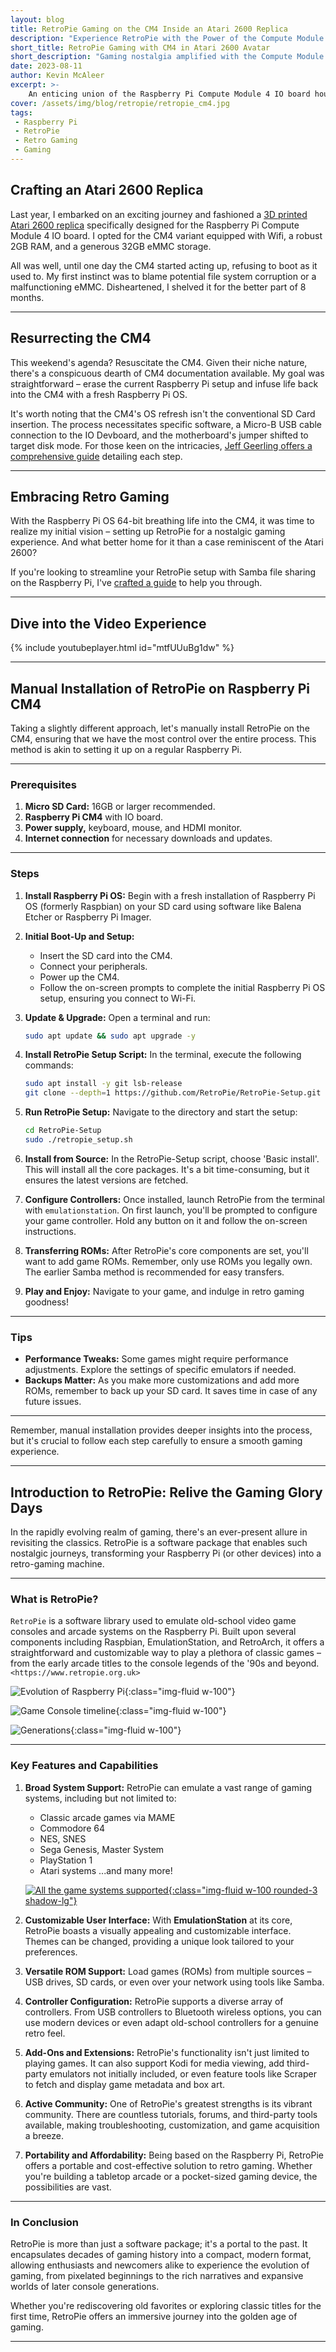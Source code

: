 ```yaml
---
layout: blog
title: RetroPie Gaming on the CM4 Inside an Atari 2600 Replica
description: "Experience RetroPie with the Power of the Compute Module 4 IO Devboard"
short_title: RetroPie Gaming with CM4 in Atari 2600 Avatar
short_description: "Gaming nostalgia amplified with the Compute Module 4 IO Devboard"
date: 2023-08-11
author: Kevin McAleer
excerpt: >-
    An enticing union of the Raspberry Pi Compute Module 4 IO board housed in a 3D printed replica of the legendary Atari 2600.
cover: /assets/img/blog/retropie/retropie_cm4.jpg
tags: 
 - Raspberry Pi
 - RetroPie
 - Retro Gaming
 - Gaming
---
```


## Crafting an Atari 2600 Replica

Last year, I embarked on an exciting journey and fashioned a [3D printed Atari 2600 replica](/blog/atari-2600) specifically designed for the Raspberry Pi Compute Module 4 IO board. I opted for the CM4 variant equipped with Wifi, a robust 2GB RAM, and a generous 32GB eMMC storage.

All was well, until one day the CM4 started acting up, refusing to boot as it used to. My first instinct was to blame potential file system corruption or a malfunctioning eMMC. Disheartened, I shelved it for the better part of 8 months.

---

## Resurrecting the CM4

This weekend's agenda? Resuscitate the CM4. Given their niche nature, there's a conspicuous dearth of CM4 documentation available. My goal was straightforward – erase the current Raspberry Pi setup and infuse life back into the CM4 with a fresh Raspberry Pi OS.

It's worth noting that the CM4's OS refresh isn't the conventional SD Card insertion. The process necessitates specific software, a Micro-B USB cable connection to the IO Devboard, and the motherboard's jumper shifted to target disk mode. For those keen on the intricacies, [Jeff Geerling offers a comprehensive guide](https://www.jeffgeerling.com/blog/2020/flashing-raspberry-pi-compute-module-on-macos-usbboot) detailing each step.

---

## Embracing Retro Gaming

With the Raspberry Pi OS 64-bit breathing life into the CM4, it was time to realize my initial vision – setting up RetroPie for a nostalgic gaming experience. And what better home for it than a case reminiscent of the Atari 2600?

If you're looking to streamline your RetroPie setup with Samba file sharing on the Raspberry Pi, I've [crafted a guide](/blog/setting-up-samba-for-retropie) to help you through.

---

## Dive into the Video Experience

{% include youtubeplayer.html id="mtfUUuBg1dw" %}

---

## Manual Installation of RetroPie on Raspberry Pi CM4

Taking a slightly different approach, let's manually install RetroPie on the CM4, ensuring that we have the most control over the entire process. This method is akin to setting it up on a regular Raspberry Pi.

---

### Prerequisites

1. **Micro SD Card:** 16GB or larger recommended.
2. **Raspberry Pi CM4** with IO board.
3. **Power supply,** keyboard, mouse, and HDMI monitor.
4. **Internet connection** for necessary downloads and updates.

---

### Steps

1. **Install Raspberry Pi OS:** Begin with a fresh installation of Raspberry Pi OS (formerly Raspbian) on your SD card using software like Balena Etcher or Raspberry Pi Imager.

2. **Initial Boot-Up and Setup:** 
   - Insert the SD card into the CM4.
   - Connect your peripherals.
   - Power up the CM4.
   - Follow the on-screen prompts to complete the initial Raspberry Pi OS setup, ensuring you connect to Wi-Fi.

3. **Update & Upgrade:** Open a terminal and run:

    ```bash
    sudo apt update && sudo apt upgrade -y
    ```

4. **Install RetroPie Setup Script:** In the terminal, execute the following commands:

    ```bash
    sudo apt install -y git lsb-release
    git clone --depth=1 https://github.com/RetroPie/RetroPie-Setup.git
    ```

5. **Run RetroPie Setup:** Navigate to the directory and start the setup:

    ```bash
    cd RetroPie-Setup
    sudo ./retropie_setup.sh
    ```

6. **Install from Source:** In the RetroPie-Setup script, choose 'Basic install'. This will install all the core packages. It's a bit time-consuming, but it ensures the latest versions are fetched.

7. **Configure Controllers:** Once installed, launch RetroPie from the terminal with `emulationstation`. On first launch, you'll be prompted to configure your game controller. Hold any button on it and follow the on-screen instructions.

8. **Transferring ROMs:** After RetroPie's core components are set, you'll want to add game ROMs. Remember, only use ROMs you legally own. The earlier Samba method is recommended for easy transfers.

9. **Play and Enjoy:** Navigate to your game, and indulge in retro gaming goodness!

---

### Tips

- **Performance Tweaks:** Some games might require performance adjustments. Explore the settings of specific emulators if needed.
- **Backups Matter:** As you make more customizations and add more ROMs, remember to back up your SD card. It saves time in case of any future issues.

---

Remember, manual installation provides deeper insights into the process, but it's crucial to follow each step carefully to ensure a smooth gaming experience.

---

## Introduction to RetroPie: Relive the Gaming Glory Days

In the rapidly evolving realm of gaming, there's an ever-present allure in revisiting the classics. RetroPie is a software package that enables such nostalgic journeys, transforming your Raspberry Pi (or other devices) into a retro-gaming machine.

---

### What is RetroPie?

`RetroPie` is a software library used to emulate old-school video game consoles and arcade systems on the Raspberry Pi. Built upon several components including Raspbian, EmulationStation, and RetroArch, it offers a straightforward and customizable way to play a plethora of classic games – from the early arcade titles to the console legends of the '90s and beyond. `<https://www.retropie.org.uk>`

![Evolution of Raspberry Pi](/assets/img/blog/retropie/evolution.gif){:class="img-fluid w-100"}

![Game Console timeline](/assets/img/blog/retropie/timeline.gif){:class="img-fluid w-100"}

![Generations](/assets/img/blog/retropie/gen.jpg){:class="img-fluid w-100"}

---

### Key Features and Capabilities

1. **Broad System Support:** RetroPie can emulate a vast range of gaming systems, including but not limited to:
   - Classic arcade games via MAME
   - Commodore 64
   - NES, SNES
   - Sega Genesis, Master System
   - PlayStation 1
   - Atari systems
   ...and many more!

   [![All the game systems supported](/assets/img/blog/retropie/game_systems.jpg){:class="img-fluid w-100 rounded-3 shadow-lg"}](/assets/img/blog/retropie/game_systems.jpg)

2. **Customizable User Interface:** With **EmulationStation** at its core, RetroPie boasts a visually appealing and customizable interface. Themes can be changed, providing a unique look tailored to your preferences.

3. **Versatile ROM Support:** Load games (ROMs) from multiple sources – USB drives, SD cards, or even over your network using tools like Samba.

4. **Controller Configuration:** RetroPie supports a diverse array of controllers. From USB controllers to Bluetooth wireless options, you can use modern devices or even adapt old-school controllers for a genuine retro feel.

5. **Add-Ons and Extensions:** RetroPie's functionality isn't just limited to playing games. It can also support Kodi for media viewing, add third-party emulators not initially included, or even feature tools like Scraper to fetch and display game metadata and box art.

6. **Active Community:** One of RetroPie's greatest strengths is its vibrant community. There are countless tutorials, forums, and third-party tools available, making troubleshooting, customization, and game acquisition a breeze.

7. **Portability and Affordability:** Being based on the Raspberry Pi, RetroPie offers a portable and cost-effective solution to retro gaming. Whether you're building a tabletop arcade or a pocket-sized gaming device, the possibilities are vast.

---

### In Conclusion

RetroPie is more than just a software package; it's a portal to the past. It encapsulates decades of gaming history into a compact, modern format, allowing enthusiasts and newcomers alike to experience the evolution of gaming, from pixelated beginnings to the rich narratives and expansive worlds of later console generations.

Whether you're rediscovering old favorites or exploring classic titles for the first time, RetroPie offers an immersive journey into the golden age of gaming.

---
